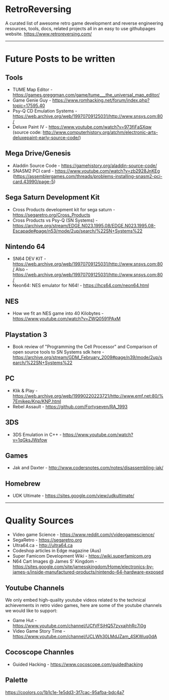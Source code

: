 # RetroReversing
A curated list of awesome retro game development and reverse engineering resources, tools, docs, related projects all in an easy to use githubpages website.
https://www.retroreversing.com/

---
# Future Posts to be written

## Tools
* TUME Map Editor - https://games.greggman.com/game/tume___the_universal_map_editor/
* Game Genie Guy - https://www.romhacking.net/forum/index.php?topic=17595.40
* Psy-Q CD Emulation Systems - https://web.archive.org/web/19970709125031/http://www.snsys.com:80/
* Deluxe Paint IV - https://www.youtube.com/watch?v=973fiFaSXqw (source code: http://www.computerhistory.org/atchm/electronic-arts-deluxepaint-early-source-code/)

## Mega Drive/Genesis
* Aladdin Source Code - https://gamehistory.org/aladdin-source-code/
* SNASM2 PCI card - https://www.youtube.com/watch?v=zb2928JnKEg (https://assemblergames.com/threads/problems-installing-snasm2-pci-card.43990/page-5)

## Sega Saturn Development Kit
* Cross Products development kit for sega saturn - https://segaretro.org/Cross_Products
* Cross Products vs Psy-Q (SN Systems) - https://archive.org/stream/EDGE.N023.1995.08/EDGE.N023.1995.08-Escapade#page/n53/mode/2up/search/%22SN+Systems%22

## Nintendo 64
* SN64 DEV KIT - https://web.archive.org/web/19970709125031/http://www.snsys.com:80/ Also - https://web.archive.org/web/19970709125031/http://www.snsys.com:80/
* Neon64: NES emulator for N64! - https://hcs64.com/neon64.html

## NES
* How we fit an NES game into 40 Kilobytes - https://www.youtube.com/watch?v=ZWQ0591PAxM

## Playstation 3
* Book review of "Programming the Cell Processor" and Comparison of open source tools to SN Systems sdk here - https://archive.org/stream/GDM_February_2009#page/n39/mode/2up/search/%22SN+Systems%22

## PC
* Klik & Play - https://web.archive.org/web/19990220223721/http://www.emf.net:80/%7Emikep/Knp/KNP.html
* Rebel Assault - https://github.com/Fortyseven/RA_1993

## 3DS
* 3DS Emulation in C++ - https://www.youtube.com/watch?v=1qGksJWsfow

## Games
* Jak and Daxter - http://www.codersnotes.com/notes/disassembling-jak/

## Homebrew
* UDK Ultimate - https://sites.google.com/view/udkultimate/
----
# Quality Sources
* Video game Science - https://www.reddit.com/r/videogamescience/
* SegaRetro - https://segaretro.org
* Ultra64.ca - http://ultra64.ca
* Codeshop articles in Edge magazine (Aus)
* Super Famicom Development Wiki - https://wiki.superfamicom.org
* N64 Cart Images @ James S' Kingdom - https://sites.google.com/site/jamesskingdom/Home/electronics-by-james-s/inside-manufactured-products/nintendo-64-hardware-exposed

## Youtube Channels
We only embed high-quality youtube videos related to the technical achievements in retro video games, here are some of the youtube channels we would like to support:
* Game Hut - https://www.youtube.com/channel/UCfVFSjHQ57zyxajhhRc7i0g
* Video Game Story Time - https://www.youtube.com/channel/UCLWh30LMdJZam_4SKWuq0dA

## Cocoscope Channles
* Guided Hacking - https://www.cocoscope.com/guidedhacking

## Palette 
https://coolors.co/1b1c1e-1e5dd3-3f7cac-95afba-bdc4a7

